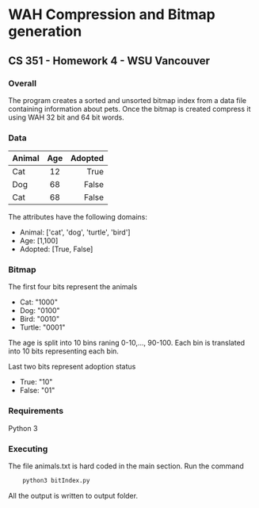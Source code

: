 # WAH Compression and Bitmap generation 
## CS 351 - Homework 4 - WSU Vancouver

### Overall
The program creates a sorted and unsorted bitmap index from a data file containing information about pets. Once the bitmap is created compress it using WAH 32 bit and 64 bit words. 

### Data 

| Animal      | Age         | Adopted       |
| :---        |    :----:   |          ---: |
| Cat         | 12          | True          |
| Dog         | 68          | False         |
| Cat         | 68          | False         |

The attributes have the following domains:
- Animal: ['cat', 'dog', 'turtle', 'bird']
- Age: [1,100]
- Adopted: [True, False]

### Bitmap
The first four bits represent the animals

- Cat: "1000"
- Dog: "0100"
- Bird: "0010"
- Turtle: "0001"

The age is split into 10 bins raning 0-10,..., 90-100. Each bin is translated into 10 bits representing each bin.

Last two bits represent adoption status
- True: "10"
- False: "01"

### Requirements
Python 3

###  Executing
The file animals.txt is hard coded in the main section. 
Run the command
```sh
    python3 bitIndex.py
```
All the output is written to output folder. 
